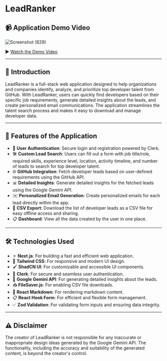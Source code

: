 # LeadRanker

## 📹 Application Demo Video

![Screenshot (829)](https://github.com/user-attachments/assets/21684e6e-a154-4bbc-a084-d1a3c45dd64b)

▶️ [Watch the Demo Video](https://www.youtube.com/watch?v=Qoik5wDQFmc)

---

## 📝 Introduction
LeadRanker is a full-stack web application designed to help organizations and companies identify, analyze, and prioritize top developer talent from GitHub. With LeadRanker, users can quickly find developers based on their specific job requirements, generate detailed insights about the leads, and create personalized email communications. The application streamlines the talent search process and makes it easy to download and manage developer data.

---

## 🚀 Features of the Application
- 🔐 **User Authentication**: Secure login and registration powered by Clerk.
- 🛠️ **Custom Lead Search**: Users can fill out a form with job title/role, required skills, experience level, location, activity timeline, and number of leads to search for top developer talent.
- 🌐 **GitHub Integration**: Fetch developer leads based on user-defined requirements using the GitHub API.
- 📊 **Detailed Insights**: Generate detailed insights for the fetched leads using the Google Gemini API.
- ✉️ **Personalized Email Generation**: Create personalized emails for each lead directly within the app.
- 📂 **CSV Export**: Download the list of developer leads as a CSV file for easy offline access and sharing.
- 📋 **Dashboard**: View all the data created by the user in one place.

---

## 🛠️ Technologies Used
- ⚛️ **Next.js**: For building a fast and efficient web application.
- 🎨 **Tailwind CSS**: For responsive and modern UI design.
- 🖌️ **ShadCN UI**: For customizable and accessible UI components.
- 🔑 **Clerk**: For secure and seamless user authentication.
- 🤖 **Google Gemini API**: For generating detailed insights about the leads.
- 📥 **FileSaver.js**: For enabling CSV file downloads.
- 📝 **React Markdown**: For rendering markdown content.
- 📋 **React Hook Form**: For efficient and flexible form management.
- ✅ **Zod Validation**: For validating form inputs and ensuring data integrity.

---

## ⚠️ Disclaimer

The creator of LeadRanker is not responsible for any inaccurate or inappropriate design ideas generated by the Google Gemini API. The functionality, including the accuracy and suitability of the generated content, is beyond the creator's control.
